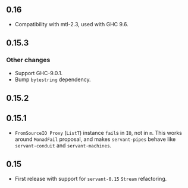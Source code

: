 0.16
----

- Compatibility with mtl-2.3, used with GHC 9.6.

0.15.3
------

### Other changes

- Support GHC-9.0.1.
- Bump `bytestring` dependency.

0.15.2
------

0.15.1
------

- `FromSourceIO Proxy` (`ListT`) instance `fail`s in `IO`, not in `m`.
  This works around `MonadFail` proposal, and makes `servant-pipes`
  behave like `servant-conduit` and `servant-machines`.

0.15
----

- First release with support for `servant-0.15` `Stream` refactoring.
